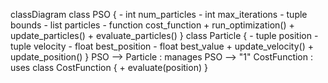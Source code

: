 classDiagram
    class PSO {
        - int num_particles
        - int max_iterations
        - tuple bounds
        - list particles
        - function cost_function
        + run_optimization()
        + update_particles()
        + evaluate_particles()
    }
    class Particle {
        - tuple position
        - tuple velocity
        - float best_position
        - float best_value
        + update_velocity()
        + update_position()
    }
    PSO --> Particle : manages
    PSO --> "1" CostFunction : uses
    class CostFunction {
        + evaluate(position)
    }
